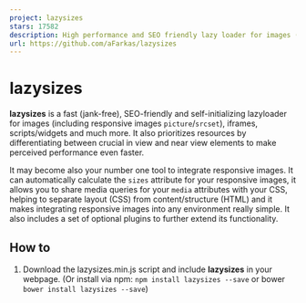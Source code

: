 ```yaml
---
project: lazysizes
stars: 17582
description: High performance and SEO friendly lazy loader for images (responsive and normal), iframes and more, that detects any visibility changes triggered through user interaction, CSS or JavaScript without configuration.
url: https://github.com/aFarkas/lazysizes
---
```


lazysizes
=========

**lazysizes** is a fast (jank-free), SEO-friendly and self-initializing lazyloader for images (including responsive images `picture`/`srcset`), iframes, scripts/widgets and much more. It also prioritizes resources by differentiating between crucial in view and near view elements to make perceived performance even faster.

It may become also your number one tool to integrate responsive images. It can automatically calculate the `sizes` attribute for your responsive images, it allows you to share media queries for your `media` attributes with your CSS, helping to separate layout (CSS) from content/structure (HTML) and it makes integrating responsive images into any environment really simple. It also includes a set of optional plugins to further extend its functionality.

How to
------

1.  Download the lazysizes.min.js script and include **lazysizes** in your webpage. (Or install via npm: `npm install lazysizes --save` or bower `bower install lazysizes --save`)
    
    <script src\="lazysizes.min.js" async\=""\></script\>
    
    Or:
    
    import 'lazysizes';
    // import a plugin
    import 'lazysizes/plugins/parent-fit/ls.parent-fit';
    
    // Note: Never import/require the \*.min.js files from the npm package.
    
    Note: For more information see here.
    
2.  lazysizes does not need any JS configuration: Add the `class` `"lazyload"` to your images/iframes in conjunction with a `data-src` and/or `data-srcset` attribute. Optionally you can also add a `src` attribute with a low quality image:
    
    <!-- non-responsive: -->
    <img data-src\="image.jpg" class\="lazyload" />
    
    <!-- responsive example with automatic sizes calculation: -->
    <img
        data-sizes\="auto"
        data-src\="image2.jpg"
        data-srcset\="image1.jpg 300w,
        image2.jpg 600w,
        image3.jpg 900w" class\="lazyload" />
    
    <!-- iframe example -->
    <iframe frameborder\="0"
    	class\="lazyload"
        allowfullscreen\=""
        data-src\="//www.youtube.com/embed/ZfV-aYdU4uE"\>
    </iframe\>
    

Demo with code examples
-----------------------

Can be seen here

Responsive image support (picture and/or srcset)
------------------------------------------------

Lazysizes is built upon the Responsive image standard and extends it with additional functionality. For full cross browser responsive image support you must use either a full polyfill like picturefill or use the extreme lightweight partial respimg polyfill plugin or the responsive image on demand plugin. Alternatively, you can simply define a fallback src via the `data-src` attribute. If you want to learn more about the responsive image syntax read "The anatomy of responsive images".

What makes lazysizes so awesome:
--------------------------------

**lazysizes** is different than other lazy image loaders.

1.  **Detects any visibility changes on current and future lazyload elements in any web environment automatically**: The script works as an universal, self-initializing, self-configuring and self-destroying component and detects any changes to the visibility of any current and future image/iframe elements automatically no matter whether it becomes visible through a user scroll, a CSS animation triggered through `:hover` or through any kind of JS behavior (carousel, slider, infinite scroll, masonry, isotope/filtering/sorting, AJAX, SPAs...). It also works automatically in conjunction with any kind of JS-/CSS-/Frontend-Framework (jQuery mobile, Bootstrap, Backbone, Angular, React, Ember (see also the attrchange/re-initialization extension)).
2.  **Future-proof**: It directly includes standard responsive image support (`picture` and `srcset`)
3.  **Separation of concerns**: For responsive image support it adds an automatic `sizes` calculation as also alias names for media queries feature. There is also no JS change needed if you add a scrollable container with CSS (overflow: auto) or create a mega menu containing images.
4.  **Performance**: It's based on highly efficient, best practice code (runtime **and** network) to work jank-free at 60fps and can be used with hundreds of images/iframes on CSS and JS-heavy pages or webapps.
5.  **Extendable**: It provides JS and CSS hooks to extend lazysizes with any kind of lazy loading, lazy instantiation, in view callbacks or effects (see also the available plugins/snippets).
6.  **Intelligent prefetch/Intelligent resource prioritization**: lazysizes prefetches/preloads near the view assets to improve user experience, but only while the browser network is idling (see also `expand`, `expFactor` and `loadMode` options). This way in view elements are loaded faster and near of view images are preloaded lazily before they come into view.
7.  **Lightweight, but mature solution**: lazysizes has the right balance between a lightweight and a fast, reliable solution
8.  **SEO improved**: lazysizes does not hide images/assets from Google. No matter what markup pattern you use. Google doesn't scroll/interact with your website. lazysizes detects, whether the user agent is capable to scroll and if not, reveals all images instantly.

More about the API
------------------

**lazysizes** comes with a simple markup and JS API. Normally you will only need to use the markup API.

### Markup API

Add the `class` `lazyload` to all `img` and `iframe` elements, which should be loaded lazy. _Instead_ of a `src` or `srcset` attribute use a `data-src` or `data-srcset` attribute:

<img data-src\="image.jpg" class\="lazyload" />
<!-- retina optimized image: -->
<img data-srcset\="responsive-image1.jpg 1x, responsive-image2.jpg 2x" class\="lazyload" />

#### Automatically setting the `sizes` attribute

**lazysizes** supports setting the `sizes` attribute automatically, corresponding to the current size of your image - just set the value of `data-sizes` to `auto`.

<img
	data-sizes\="auto"
	data-srcset\="responsive-image1.jpg 300w,
	    responsive-image2.jpg 600w,
	    responsive-image3.jpg 900w"
    class\="lazyload" />

**Important: How `sizes` is calculated**: The automatic sizes calculation uses the display width of the image. This means that the width of the image has to be calculable at least approximately before the image itself is loaded (This means you can not use `width: auto`). Often the following general CSS rule might help: `img[data-sizes="auto"] { display: block; width: 100%; }` (see also specifying image/iframe dimensions with the recommended aspect ratio definition). If it is below `40` (can be configured through the `minSize` option), lazysizes traverses up the DOM tree until it finds a parent which is over `40` and uses this number.

The width auto-calculated by lazysizes can be modified using the `lazybeforesizes` event (lazybeforesizes documentation). Alternatively, the parent fit plugin can be used for sizing images to fit a parent / container, and is the only solution when an image's height needs to be taken into account when fitting it to its container (This also includes the use of `object-fit`).

The `data-sizes="auto"` feature only makes sense if you use the `data-srcset` attribute with _width_ descriptors which allows the most appropriate image can be selected (It does not make sense if you use the x descriptor or only `src`.).

Recommended/possible markup patterns
------------------------------------

lazysizes allows you to write an endless variety of different markup patterns. Find your own/best pattern or choose one of the following. (All of the following patterns can be also used for art direction using the `picture` element.)

### Simple pattern

Add the class `lazyload` and simply omit the `src` attribute or add a data uri as fallback `src`.

<!--  responsive adaptive example -->

<img
	class\="lazyload"
	data-srcset\="image.jpg 1x, image2.jpg 2x"
    alt\="my image" />
<!--  retina optimized example -->
<img class\="lazyload"
	data-srcset\="progressive-image.jpg 1x, progressive-image2.jpg 2x"
    alt\="my image" />

<!-- or non-responsive: -->
<img
	data-src\="image.jpg"
	class\="lazyload" />

Note: In case you are using either `srcset`/`data-srcset` or `picture`, we recommend to extend this pattern with either a `data-src` (see next pattern: "Combine `data-srcset` with `data-src`") or with a suitable `src` attribute (see: "modern pattern" or "LQIP").

### Combine `data-srcset` with `data-src`

In case you want to use responsive images for supporting browsers, but don't want to include a polyfill, simply combine your `data-srcset` with a `data-src` attribute.

<!-- responsive example: -->
<img
	data-sizes\="auto"
    data-src\="image3.jpg"
	data-srcset\="image3.jpg 600w,
	    image1.jpg 220w,
	    image2.jpg 300w,
	    image3.jpg 600w,
	    image4.jpg 900w"
	class\="lazyload" />

Note: Due to the fact that the `data-src` will also be picked up by "Read-Later" Apps and other tools (for example Pin it button), this pattern also makes sense if you use a polyfill. In case you don't use a polyfill it is recommended that the first image candidate matches the fallback `src`.

### LQIP/blurry image placeholder/Blur up image technique

If you are using the LQIP (Low Quality Image Placeholder) pattern, simply add a low quality image as the `src`:

<!-- responsive example: -->
<img
	data-sizes\="auto"
    src\="lqip-src.jpg"
	data-srcset\="lqip-src.jpg 220w,
    image2.jpg 300w,
    image3.jpg 600w,
    image4.jpg 900w" class\="lazyload" />

<!-- or non-responsive: -->
<img src\="lqip-src.jpg" data-src\="image.jpg" class\="lazyload" />

The LQIP technique can be enhanced by combining it with CSS transitions/animation to sharpen/unblur or overfade the LQIP image.

Please also have a look at our lazysizes Blur Up plugin (recommended).

<style\>
	.blur-up {
		-webkit-filter: blur(5px);
		filter: blur(5px);
		transition: filter 400ms, -webkit-filter 400ms;
	}

	.blur-up.lazyloaded {
		-webkit-filter: blur(0);
		filter: blur(0);
	}
</style\>

<img src\="lqip-src.jpg" data-src\="image.jpg" class\="lazyload blur-up" />

<!-- ... -->

<style\>
	.fade-box .lazyload,
	 .fade-box .lazyloading {
		opacity: 0;
		transition: opacity 400ms;
	}

	.fade-box img.lazyloaded {
		opacity: 1;
	}
</style\>

<div class\="ratio-box fade-box"\>
	<img src\="lqip-src.jpg" />
	<img data-src\="image.jpg" class\="lazyload" />
</div\>

### modern transparent `srcset` pattern

Combine a normal `src` attribute with a transparent or low quality image as `srcset` value and a `data-srcset` attribute. This way modern browsers will lazy load without loading the `src` attribute and all others will simply fallback to the initial `src` attribute (without lazyload). (This nice pattern originated from @ivopetkov.)

<img
    src\="image3.jpg"
    srcset\="data:image/gif;base64,R0lGODlhAQABAAAAACH5BAEKAAEALAAAAAABAAEAAAICTAEAOw=="
	data-srcset\="image3.jpg 600w,
		image1.jpg 220w,
	    image2.jpg 300w,
	    image4.jpg 900w"
	data-sizes\="auto"
	class\="lazyload" />

### The noscript pattern

In case disabled JavaScript is a concern you can combine this simple pattern with an image inside a `noscript` element.

<style\>
	.no-js img.lazyload {
    	display: none;
    }
</style\>

<!-- noscript pattern -->
<noscript\>
	<img src\="image.jpg" />
</noscript\>
<img src\="transparent.jpg" data-src\="image.jpg" class\="lazyload" />

Note: As an alternative to the noscript pattern also checkout the noscript extension.

### \[data-expand\] attribute

Normally lazysizes will expand the viewport area to lazy preload images/iframes which might become visible soon. This value can be adjusted using the `expand` option.

Additionally, this general option can be overridden with the `data-expand` attribute for each element. Different than the general `expand` option the `data-expand` attribute also accepts negative values (All numbers but `0` are accepted!).

This becomes especially handy to add unveiling effects for teasers or other elements:

<style\>
.lazyload,
.lazyloading {
	opacity: 0;
}
.lazyloaded {
	opacity: 1;
	transition: opacity 300ms;
}
</style\>

<div class\="teaser lazyload" data-expand\="\-20"\>
    <img data-src\="image.jpg" class\="lazyload" />
    <h1\>Teaser Title</h1\>
    <p\>...</p\>
</div\>

### CSS API

lazysizes adds the class `lazyloading` while the images are loading and the class `lazyloaded` as soon as the image is loaded. This can be used to add unveil effects:

/\* fade image in after load \*/
.lazyload,
.lazyloading {
	opacity: 0;
}
.lazyloaded {
	opacity: 1;
	transition: opacity 300ms;
}

/\* fade image in while loading and show a spinner as background image (good for progressive images) \*/

.lazyload {
	opacity: 0;
}

.lazyloading {
	opacity: 1;
	transition: opacity 300ms;
	background: #f7f7f7 url(loader.gif) no-repeat center;
}

### Broken image symbol

In case you are using an `alt` attribute but do not declare a `src`/`srcset` attribute you will end up with a broken image symbol.

There are two easy ways to deal with it.

Either define a `src="data:image/gif;base64,R0lGODlhAQABAAAAACH5BAEKAAEALAAAAAABAAEAAAICTAEAOw=="` or add the following CSS.

img.lazyload:not(\[src\]) {
	visibility: hidden;
}

### JS API

**lazysizes** automatically detects new elements with the class `lazyload` so you won't need to call or configure anything in most situations.

#### JS API - options

Options can be set by declaring a global configuration option object named `lazySizesConfig`. This object must be defined before the lazysizes script. A basic example:

window.lazySizesConfig \= window.lazySizesConfig || {};

// use .lazy instead of .lazyload
window.lazySizesConfig.lazyClass \= 'lazy';

// use data-original instead of data-src
lazySizesConfig.srcAttr \= 'data-original';

//page is optimized for fast onload event
lazySizesConfig.loadMode \= 1;

In case you are using a module bundler it is recommended to change the options directly after importing the `lazysizes` module:

import lazySizes from 'lazysizes';
// other imports ...

lazySizes.cfg.lazyClass \= 'lazy';

Here the list of options:

-   `lazySizesConfig.lazyClass` (default: `"lazyload"`): Marker class for all elements which should be lazy loaded (There can be only one `class`. In case you need to add some other element, without the defined class, simply add it per JS: `$('.lazy-others').addClass('lazyload');`)
-   `lazySizesConfig.preloadAfterLoad` (default: `false`): Whether lazysizes should load all elements after the window onload event. Note: lazySizes will then still download those not-in-view images inside of a lazy queue, so that other downloads after onload are not blocked.)
-   `lazySizesConfig.preloadClass` (default: `"lazypreload"`): Marker class for elements which should be lazy pre-loaded after onload. Those elements will be even preloaded, if the `preloadAfterLoad` option is set to `false`. Note: This _class_ can be also dynamically set (`$currentSlide.next().find('.lazyload').addClass('lazypreload');`).
-   `lazySizesConfig.loadingClass` (default: `"lazyloading"`): This `class` will be added to `img` element as soon as image loading starts. Can be used to add unveil effects.
-   `lazySizesConfig.loadedClass` (default: `"lazyloaded"`): This `class` will be added to any element as soon as the image is loaded or the image comes into view. Can be used to add unveil effects or to apply styles.
-   `lazySizesConfig.expand` (default: `370-500`): The `expand` option expands the calculated visual viewport area in all directions, so that elements can be loaded before they become visible. The default value is calculated depending on the viewport size of the device. (Note: Reasonable values are between `300` and `1000` (depending on the `expFactor` option.) In case you have a lot of small images or you are using the LQIP pattern you can lower the value, in case you have larger images set it to a higher value. Also note, that lazySizes will dynamically shrink this value to `0` if the browser is currently downloading and expand it if the browser network is currently idling and the user not scrolling (by multiplying the `expand` option with `1.5` (`expFactor`)). This option can also be overridden with the `[data-expand]` attribute.
-   `lazySizesConfig.minSize` (default: `40`): For `data-sizes="auto"` feature. The minimum size of an image that is used to calculate the `sizes` attribute. In case it is under `minSize` the script traverses up the DOM tree until it finds a parent that is over `minSize`.
-   `lazySizesConfig.srcAttr` (default: `"data-src"`): The attribute, which should be transformed to `src`.
-   `lazySizesConfig.srcsetAttr` (default: `"data-srcset"`): The attribute, which should be transformed to `srcset`.
-   `lazySizesConfig.sizesAttr` (default: `"data-sizes"`): The attribute, which should be transformed to `sizes`. Makes almost only makes sense with the value `"auto"`. Otherwise, the `sizes` attribute should be used directly.
-   `lazySizesConfig.customMedia` (default: `{}`): The `customMedia` option object is an alias map for different media queries. It can be used to separate/centralize your multiple specific media queries implementation (layout) from the `source[media]` attribute (content/structure) by creating labeled media queries. (See also the custommedia extension).
-   `lazySizesConfig.loadHidden` (default: `true`): Whether to load `visibility: hidden` elements. Important: lazySizes will load hidden images always delayed. If you want them to be loaded as fast as possible you can use `opacity: 0.001` but never `visibility: hidden` or `opacity: 0`.
-   `lazySizesConfig.ricTimeout` (default: `0`): The timeout option used for the `requestIdleCallback`. Reasonable values between: 0, 100 - 1000. (Values below 50 disable the `requestIdleCallback` feature.)
-   `lazySizesConfig.throttleDelay` (default: `125`): The timeout option used to throttle all listeners. Reasonable values between: 66 - 200.

<script\>
window.lazySizesConfig \= window.lazySizesConfig || {};
window.lazySizesConfig.customMedia \= {
    '--small': '(max-width: 480px)',
    '--medium': '(max-width: 900px)',
    '--large': '(max-width: 1400px)',
};
</script\>

<picture\>
	<!--\[if IE 9\]><video style="display: none;><!\[endif\]-->
	<source
		data-srcset\="http://placehold.it/500x600/11e87f/fff"
		media\="\--small" />
	<source
		data-srcset\="http://placehold.it/700x300"
		media\="\--medium" />
	<source
		data-srcset\="http://placehold.it/1400x600/e8117f/fff"
		media\="\--large" />
	<source
        data-srcset\="http://placehold.it/1800x900/117fe8/fff" />
    <!--\[if IE 9\]></video><!\[endif\]-->
    <img

        data-src\="http://placehold.it/1400x600/e8117f/fff"
        class\="lazyload"
        alt\="image with artdirection" />
</picture\>

-   `lazySizesConfig.expFactor` (default: `1.5`): The `expFactor` is used to calculate the "preload expand", by multiplying the normal `expand` with the `expFactor` which is used to preload assets while the browser is idling (no important network traffic and no scrolling). (Reasonable values are between `1.5` and `4` depending on the `expand` option).
-   `lazySizesConfig.hFac` (default: `0.8`): The `hFac` (horizontal factor) modifies the horizontal expand by multiplying the `expand` value with the `hFac` value. Use case: In case of carousels there is often the wish to make the horizontal expand narrower than the normal vertical expand option. Reasonable values are between 0.4 - 1. In the unlikely case of a horizontal scrolling website also 1 - 1.5.
-   `lazySizesConfig.loadMode` (default: `2`): The `loadMode` can be used to constrain the allowed loading mode. Possible values are 0 = don't load anything, 1 = only load visible elements, 2 = load also very near view elements (`expand` option) and 3 = load also not so near view elements (`expand` \* `expFactor` option). This value is automatically set to `3` after onload. Change this value to `1` if you (also) optimize for the onload event or change it to `3` if your onload event is already heavily delayed.
-   `lazySizesConfig.init` (default: `true`): By default lazysizes initializes itself, to load in view assets as soon as possible. In the unlikely case you need to setup/configure something with a later script you can set this option to `false` and call `lazySizes.init();` later explicitly.

#### JS API - events

**lazysizes** provides three events to modify or extend the behavior of **lazysizes**.

-   `lazybeforeunveil`: This event will be fired on each lazyload element right before of the "unveil" transformation. This event can be used to extend the unveil functionality. In case the event is `defaultPrevented` the default transformation action will be prevented (see also the ls.unveilhooks.js plugin):

//add simple support for background images:
document.addEventListener('lazybeforeunveil', function(e){
    var bg \= e.target.getAttribute('data-bg');
    if(bg){
        e.target.style.backgroundImage \= 'url(' + bg + ')';
    }
});
//or add AJAX loading
//<div class="lazyload" data-ajax="my-url.html"></div>

$(document).on('lazybeforeunveil', function(){
	var ajax \= $(e.target).data('ajax');
    if(ajax){
        $(e.target).load(ajax);
    }
});

The `lazybeforeunveil` can also be used for lazy initialization and due to the fact that lazysizes also detects new elements in the DOM automatically also for auto- and self-initialization of UI widgets:

<script\>
document.addEventListener('lazybeforeunveil', function(e){
    $(e.target)
        .filter('.slider')
        .slider({
            sliderOption: true
        })
    ;
});

document.addEventListener('lazybeforeunveil', function(e){
    $(e.target)
        .filter('.chart')
        .chart({
            animate: true
        })
    ;
});
</script\>

<div class\="slider lazyload lazypreload"\></div\>

<div class\="chart lazyload" data-expand\="\-10"\></div\>

-   `lazyloaded`: After the image is fully loaded lazysizes dispatches a `lazyloaded` event. While this often duplicates the native `load` event it is often more convenient to use.
    
-   `lazybeforesizes`: This event will be fired on each element with the `data-sizes="auto"` attribute right before the calculated `sizes` attribute will be set. The `event.detail.width` property is set to the calculated width of the element and can be changed to any number. In case the event is `defaultPrevented` the `sizes` attribute won't be set. See also the parent-fit extension.
    

$(document).on('lazybeforesizes', function(e){
    //use width of parent node instead of the image width itself
    e.detail.width \= $(e.target).parents(':not(picture)').innerWidth() || e.detail.width;
});

#### JS API - methods

##### `lazySizes.loader.unveil(DOMNode)`

In case a developer wants to show an image even if it is not inside the viewport the `lazySizes.loader.unveil(DOMNode)` can be called:

lazySizes.loader.unveil(imgElem);

Note: As a more lazy alternative the `lazypreload` class can be set: `$(imgElem).addClass('lazypreload');`.

##### `lazySizes.autoSizer.checkElems()`

In case one or more image elements with the attribute `data-sizes="auto"` have changed in size `lazySizes.autoSizer.updateElems` can be called (For example to implement element queries):

lazySizes.autoSizer.checkElems();

##### `lazySizes.loader.checkElems()`

Tests whether new elements has came into view. Normally this method only needs to be called, if `lazySizesConfig.loadMode` was set to `0`.

##### `lazySizes.init()`

LazySizes initializes itself automatically. In case you set `lazySizesConfig.init` to `false` you need to explicitly call `lazySizes.init()`. Note: You can speed up initial loading of in view images if you call `lazySizesConfig.init()` explicitly after lazysizes and all plugins are loaded.

<script\>
window.lazySizesConfig \= window.lazySizesConfig || {};
window.lazySizesConfig.init \= false;
</script\>

<script src\="lazysizes.js"\></script\>
<script src\="other-script.js"\></script\>
<script\>
lazySizes.init();
</script\>

Browser Support
---------------

**lazysizes** supports all browsers, that support `document.getElementsByClassName` (== all browsers but not IE8-). In case you need to support IE8, see also the noscript extension (or use a modified noscript pattern or the LQIP pattern).

Contributing
------------

Fixes, PRs and issues are always welcome, make sure to create a new branch from the **master** (not the gh-pages branch), validate against JSHint and test in all browsers. In case of an API/documentation change make sure to also document it here in the readme.md.

### Build

Run `npx grunt` to validate JSHint and uglify/minify all files.

### Tests

Run `npx serverino -p 3333` and navigate to http://localhost:3333/tests/

Available plugins in this repo
------------------------------

It is recommended to concat all plugins together with lazySizes. In case you don't concat it is recommended to include the plugin scripts _before_ the lazySizes main script.

### respimg polyfill plugin

The respimg polyfill plugin is an extremely lightweight alternate polyfill for the most important subsets of responsive images (srcset and picture).

### OPTIMUMX plugin

The `srcset` attribute with the _w_ descriptor and `sizes` attribute automatically also includes high DPI images. But each image has a different optimal pixel density, which might be lower (for example 1.5x) than the pixel density of your device (2x or 3x). This information is unknown to the browser and therefore can't be optimized for. The lazySizes optimumx extension gives you more control to trade between perceived quality vs. perceived performance.

### parent-fit extension

The parent fit plugin extends the `data-sizes="auto"` feature to also calculate the right `sizes` for `object-fit: contain|cover` image elements and other **height** ( and width) constrained image elements in general.

### object-fit polyfill extension

The object fit polyfill plugin polyfills the `object-fit` and the `object-position` property in non supporting browsers.

### blur up / effect plugin

The blur up / effect plugin allows you to create great over fade / blur up effects with low quality image placeholder, which improves the user experience and perceived performance in case you are using a low quality image approach.

### attrchange / re-initialization extension (strongly recommended if you use React, Angular etc.)

In case you are changing the `data-src`/`data-srcset` attributes of already transformed lazyload elements, you must normally also re-add the `lazyload` class to the element.

This attrchange / re-initialization extension automatically detects changes to your `data-*` attributes and adds the class for you.

### artdirect plugin

The artdirect plugin allows you to fully control art direction via CSS.

### Other plugins/extensions

There are also other plugins/extension in the plugins folder. As always you are open to create new ones for your project.

Tip: Specifying image dimensions (minimizing reflows and avoiding page jumps)
-----------------------------------------------------------------------------

To minimize reflows, content jumping or unpredictable behavior with some other JS widgets (isotope, masonry, some sliders/carousels...) the width **and** the height of an image should be calculable by the browser before the image source itself is loaded:

<img

    style\="width: 350px; height: 150px;"
	data-srcset\="http://placehold.it/350x150 1x,
    http://placehold.it/700x300 2x"
    data-src\="http://placehold.it/350x150"
    class\="lazyload" />

For flexible responsive images the CSS intrinsic ratio scaling technique should be used:

<style\>
.ratio-container {
    position: relative;
}
.ratio-container:after {
    content: '';
    display: block;
    height: 0;
    width: 100%;
    /\* 16:9 = 56.25% = calc(9 / 16 \* 100%) \*/
    padding-bottom: 42.86%;
}
.ratio-container > \* {
    position: absolute;
    top: 0;
    left: 0;
    width: 100%;
    height: 100%;
    display: block;
}
</style\>

<div class\="ratio-container"\>
    <img

        data-sizes\="auto"
        data-srcset\="http://placehold.it/175x75 175w,
        http://placehold.it/350x150 350w,
        http://placehold.it/700x300 700w,
        http://placehold.it/1400x600 1400w"
        data-src\="http://placehold.it/700x300"
        class\="lazyload" />
</div\>

In case you want to dynamically calculate your intrinsic ratios for many different formats you can vary the pattern to something like this:

<style\>
.ratio-box {
	position: relative;
	height: 0;
	display: block;
	width: 100%;
	/\* padding-bottom is calculated and rendered in to HTML \*/
}

.ratio-box img,
.ratio-box iframe,
.ratio-box video {
	position: absolute;
	top: 0;
	left: 0;
	width: 100%;
	height: 100%;
	display: block;
}
</style\>

<div class\="ratio-box" style\="padding-bottom: 42.85% /\* calc(75 / 175 \* 100%)\*/;"\>
    <img

        data-sizes\="auto"
        data-srcset\="http://placehold.it/175x75 175w,
        http://placehold.it/350x150 350w,
        http://placehold.it/700x300 700w,
        http://placehold.it/1400x600 1400w"
        data-src\="http://placehold.it/700x300"
        class\="lazyload" />
</div\>

In case the exact ratio of your image is unknown you can also vary the intrinsic ratio like this:

<style\>
.ratio-container {
    position: relative;
}
.ratio-container:after {
    content: '';
    display: block;
    height: 0;
    width: 100%;
    /\* 16:9 = 56.25% = calc(9 / 16 \* 100%) \*/
    padding-bottom: 56.25%;
    content: "";
}
.ratio-container > \* {
    position: absolute;
    top: 0;
    left: 0;
    width: 100%;
    height: 100%;
}

/\* unknown ration variation \*/
.unknown-ratio-container > \* {
    max-width: 100%;
    max-height: 100%;
    width: auto;
    height: auto;
}
</style\>

<div class\="ratio-container unknown-ratio-container"\>
    <img

        data-src\="http://placehold.it/350x150"
        class\="lazyload" />
</div\>

or at least add a `min-height` (and `min-width`) to minimize content jumps:

.lazyload,
.lazyloading {
	min-height: 200px;
}

**Note**:

-   If you use the "unknown intrinsic ratio pattern" and the width of the loaded image will not (approximately) match the width of its container, the `data-sizes="auto"` feature will not be effective when used on its own. In this situation, the most appropriate size for the image to fit in the available space can be calculated automatically using the parent fit plugin.

### Updating layout of JS widgets

In case you can't specify the image dimensions using CSS or one of the above suggested methods and your JS widgets have problems to calculate the right dimensions. You can use the following pattern to update your JS widgets (sliders/masonry):

$('.my-widget').each(function(){
    var $module \= $(this);
    var update \= function(){
        $module.myWidget('updateLayout');
    };

    // Note: Instead of waiting for all images until we initialize the widget
    // we use event capturing to update the widget's layout progressively.
    this.addEventListener('load', update, true);

    $module.myWidget();
});

For this update pattern you may want to combine this at least with the `min-height` pattern explained above.

Tip: Where/How to include lazySizes
-----------------------------------

While lazy loading is a great feature, it is important for users that crucial in view images are loaded as fast as possible. (Most users start to interact with a page after in view images are loaded.)

In case you normally combine all your scripts into one large script and add this to the bottom of your page, it can be better for perceived performance to generate two or sometimes more script packages: One small package, which includes all scripts which have heavy influence on the content or the UI and another larger one which includes the normal behavior of the page.

This smaller script, which should include lazySizes (and all its plugins), should then be placed **before** any other blocking elements (i.e.: script(s)) at the end of the body or after any blocking elements (i.e.: scripts, stylesheets) in the head to load the crucial content as fast possible. (Note: It might make also sense to call `lazySizes.init();` explicitly right after lazySizes and all its plugins are added.)

Why lazysizes
-------------

In the past, I often struggled using lazy image loaders, because the "main check function" is called repeatedly and with a high frequency. Which makes it hard to fulfill two purposes runtime and memory efficiency. And looking into the source code of most so called lazy loaders often also unveils lazy developers...

But in a world of responsive retina optimized images on the one hand and JS widgets like carousels or tabs (a lot of initially hidden images) on the other hand lazy loading images becomes more and more important, so I created this project.

**lazysizes** is different:

Due to the fact, that it is designed to be invoked with a high frequency and therefore works highly efficient, it was possible to hook into all kinds of events as a mutationobserver meaning this lazyloader works as a simple drop in solution - you simply write/render your markup and no matter whether the `.lazyload` element was added by AJAX or revealed by a JS or CSS animation it will be picked up by **lazysizes**.

<!-- responsive example: -->
<img
	data-sizes\="auto"

	data-srcset\="image2.jpg 300w,
    image3.jpg 600w,
    image4.jpg 900w"
    data-src\="image3.jpg"
    class\="lazyload" />

<!-- or non-responsive: -->
<img
    data-src\="image.jpg"
    class\="lazyload" />
